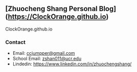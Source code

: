 ## [Zhuocheng Shang Personal Blog] (https://ClockOrange.github.io)
ClockOrange.github.io

### Contact

- Email: ccjumpper@gmail.com
- School Email: zshan011@ucr.edu
- Lindedin: https://www.linkedin.com/in/zhuochengshang/
